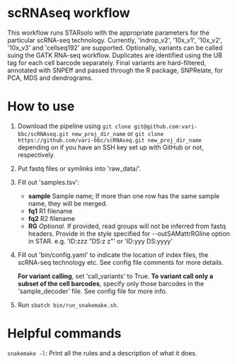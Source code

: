 # scRNAseq workflow

This workflow runs STARsolo with the appropriate parameters for the particular scRNA-seq technology. Currently, 'indrop_v2', '10x_v1', '10x_v2', '10x_v3' and 'cellseq192' are supported. Optionally, variants can be called suing the GATK RNA-seq workflow. Duplicates are identified using the UB tag for each cell barcode separately. Final variants are hard-filtered, annotated with SNPEff and passed through the R package, SNPRelate, for PCA, MDS and dendrograms. 

# How to use
1. Download the pipeline using `git clone git@github.com:vari-bbc/scRNAseq.git new_proj_dir_name` or `git clone https://github.com/vari-bbc/scRNAseq.git new_proj_dir_name` depending on if you have an SSH key set up with GitHub or not, respectively.

2. Put fastq files or symlinks into 'raw_data/'.

3. Fill out 'samples.tsv':
    - **sample** Sample name; If more than one row has the same sample name, they will be merged.
    - **fq1**    R1 filename
    - **fq2**    R2 filename
    - **RG**     _Optional._ If provided, read groups will not be inferred from fastq headers. Provide in the style specified for --outSAMattrRGline option in STAR. e.g. 'ID:zzz ”DS:z z”' or 'ID:yyy DS:yyyy'

4. Fill out 'bin/config.yaml' to indicate the location of index files, the scRNA-seq technology etc. See config file comments for more details. 

   **For variant calling**, set 'call_variants' to True. **To variant call only a subset of the cell barcodes**, specify only those barcodes in the 'sample_decoder' file. See config file for more info.

5. Run `sbatch bin/run_snakemake.sh`.

# Helpful commands
`snakemake -l`: Print all the rules and a description of what it does.
